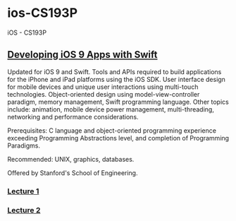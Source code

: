 # ios-CS193P
iOS - CS193P

## [Developing iOS 9 Apps with Swift](https://itunes.apple.com/br/course/developing-ios-9-apps-swift/id1104579961)

Updated for iOS 9 and Swift. Tools and APIs required to build applications for the iPhone and iPad platforms using the iOS SDK. User interface design for mobile devices and unique user interactions using multi-touch technologies. Object-oriented design using model-view-controller paradigm, memory management, Swift programming language. Other topics include: animation, mobile device power management, multi-threading, networking and performance considerations.

Prerequisites: C language and object-oriented programming experience exceeding Programming Abstractions level, and completion of Programming Paradigms.

Recommended: UNIX, graphics, databases.

Offered by Stanford's School of Engineering.

### [Lecture 1](https://github.com/emilianoeloi/ios-CS193P/tree/master/ios-cs193p-Calculator)

### [Lecture 2](https://github.com/emilianoeloi/ios-CS193P/tree/master/ios-cs193p-CalculatorBrain)
